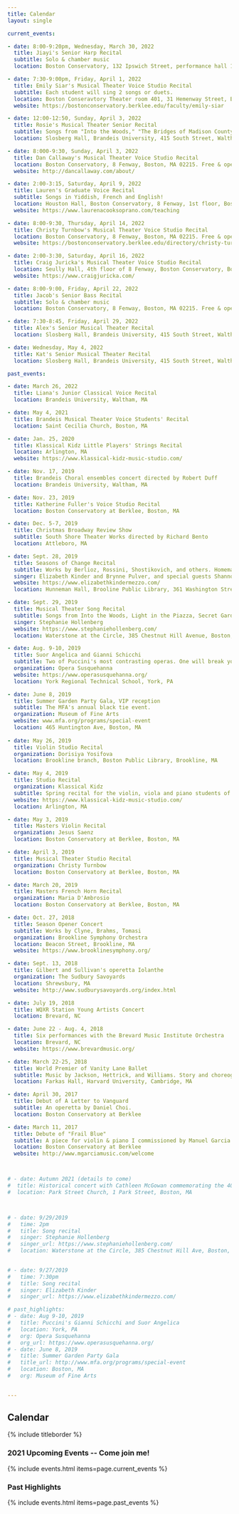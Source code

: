 ```yaml
---
title: Calendar
layout: single

current_events:

- date: 8:00-9:20pm, Wednesday, March 30, 2022
  title: Jiayi's Senior Harp Recital
  subtitle: Solo & chamber music
  location: Boston Conservatory, 132 Ipswich Street, performance hall 106, Boston, MA 02215. Free & open to the public. Program includes both solo harp & chamber music.

- date: 7:30-9:00pm, Friday, April 1, 2022
  title: Emily Siar's Musical Theater Voice Studio Recital
  subtitle: Each student will sing 2 songs or duets.
  location: Boston Conseravtory Theater room 401, 31 Hemenway Street, Boston, MA 02115. Free & open to the public. 
  website: https://bostonconservatory.berklee.edu/faculty/emily-siar

- date: 12:00-12:50, Sunday, April 3, 2022
  title: Rosie's Musical Theater Senior Recital
  subtitle: Songs from "Into the Woods," "The Bridges of Madison County," "My Fair Lady," "Mean Girls" and more.
  location: Slosberg Hall, Brandeis University, 415 South Street, Waltham, MA 02453. Free & open to the public.

- date: 8:000-9:30, Sunday, April 3, 2022
  title: Dan Callaway's Musical Theater Voice Studio Recital
  location: Boston Conservatory, 8 Fenway, Boston, MA 02215. Free & open to the public.
  website: http://dancallaway.com/about/

- date: 2:00-3:15, Saturday, April 9, 2022
  title: Lauren's Graduate Voice Recital
  subtitle: Songs in Yiddish, French and English!
  location: Houston Hall, Boston Conservatory, 8 Fenway, 1st floor, Boston, MA 02215. Free & open to the public.
  website: https://www.laurenacooksoprano.com/teaching

- date: 8:00-9:30, Thursday, April 14, 2022
  title: Christy Turnbow's Musical Theater Voice Studio Recital
  location: Boston Conservatory, 8 Fenway, Boston, MA 02215. Free & open to the public.
  website: https://bostonconservatory.berklee.edu/directory/christy-turnbow

- date: 2:00-3:30, Saturday, April 16, 2022
  title: Craig Juricka's Musical Theater Voice Studio Recital
  location: Seully Hall, 4th floor of 8 Fenway, Boston Conservatory, Boston, MA 02115. Free & open to the public.
  website: https://www.craigjuricka.com/

- date: 8:00-9:00, Friday, April 22, 2022
  title: Jacob's Senior Bass Recital
  subtitle: Solo & chamber music
  location: Boston Conservatory, 8 Fenway, Boston, MA 02215. Free & open to the public.

- date: 7:30-8:45, Friday, April 29, 2022
  title: Alex's Senior Musical Theater Recital
  location: Slosberg Hall, Brandeis University, 415 South Street, Waltham, MA 02453. Free & open to the public.

- date: Wednesday, May 4, 2022
  title: Kat's Senior Musical Theater Recital
  location: Slosberg Hall, Brandeis University, 415 South Street, Waltham, MA 02453. Free & open to the public.

past_events:

- date: March 26, 2022
  title: Liana's Junior Classical Voice Recital
  location: Brandeis University, Waltham, MA

- date: May 4, 2021
  title: Brandeis Musical Theater Voice Students' Recital
  location: Saint Cecilia Church, Boston, MA

- date: Jan. 25, 2020
  title: Klassical Kidz Little Players' Strings Recital
  location: Arlington, MA
  website: https://www.klassical-kidz-music-studio.com/

- date: Nov. 17, 2019
  title: Brandeis Choral ensembles concert directed by Robert Duff
  location: Brandeis University, Waltham, MA

- date: Nov. 23, 2019
  title: Katherine Fuller's Voice Studio Recital
  location: Boston Conservatory at Berklee, Boston, MA

- date: Dec. 5-7, 2019
  title: Christmas Broadway Review Show
  subtitle: South Shore Theater Works directed by Richard Bento
  location: Attleboro, MA

- date: Sept. 28, 2019
  title: Seasons of Change Recital
  subtitle: Works by Berlioz, Rossini, Shostikovich, and others. Homemade, autumnal refreshments to follow.
  singer: Elizabeth Kinder and Brynne Pulver, and special guests Shannon Grace and David Dziardziel
  website: https://www.elizabethkindermezzo.com/
  location: Hunneman Hall, Brooline Public Library, 361 Washington Street, Brookline, MA

- date: Sept. 29, 2019
  title: Musical Theater Song Recital
  subtitle: Songs from Into the Woods, Light in the Piazza, Secret Garden, Show Boat and more.
  singer: Stephanie Hollenberg
  website: https://www.stephaniehollenberg.com/
  location: Waterstone at the Circle, 385 Chestnut Hill Avenue, Boston, MA

- date: Aug. 9-10, 2019
  title: Suor Angelica and Gianni Schicchi
  subtitle: Two of Puccini's most contrasting operas. One will break your heart and the other will make you laugh until your sides hurt. Each 50 minutes long, with a 15 minute intermission between.
  organization: Opera Susquehanna
  website: https://www.operasusquehanna.org/
  location: York Regional Technical School, York, PA

- date: June 8, 2019
  title: Summer Garden Party Gala, VIP reception
  subtitle: The MFA's annual black tie event.
  organization: Museum of Fine Arts
  website: www.mfa.org/programs/special-event
  location: 465 Huntington Ave, Boston, MA
   
- date: May 26, 2019
  title: Violin Studio Recital
  organization: Dorisiya Yosifova
  location: Brookline branch, Boston Public Library, Brookline, MA

- date: May 4, 2019
  title: Studio Recital
  organization: Klassical Kidz
  subtitle: Spring recital for the violin, viola and piano students of Lydia and Adrienne Bassett, owners of Klassical Kidz Music Studio.
  website: https://www.klassical-kidz-music-studio.com/
  location: Arlington, MA

- date: May 3, 2019
  title: Masters Violin Recital
  organization: Jesus Saenz
  location: Boston Conservatory at Berklee, Boston, MA

- date: April 3, 2019
  title: Musical Theater Studio Recital
  organization: Christy Turnbow
  location: Boston Conservatory at Berklee, Boston, MA

- date: March 20, 2019
  title: Masters French Horn Recital
  organization: Maria D'Ambrosio
  location: Boston Conservatory at Berklee, Boston, MA 

- date: Oct. 27, 2018
  title: Season Opener Concert
  subtitle: Works by Clyne, Brahms, Tomasi
  organization: Brookline Symphony Orchestra
  location: Beacon Street, Brookline, MA
  website: https://www.brooklinesymphony.org/

- date: Sept. 13, 2018
  title: Gilbert and Sullivan's operetta Iolanthe
  organization: The Sudbury Savoyards
  location: Shrewsbury, MA
  website: http://www.sudburysavoyards.org/index.html

- date: July 19, 2018
  title: WQXR Station Young Artists Concert
  location: Brevard, NC

- date: June 22 - Aug. 4, 2018
  title: Six performances with the Brevard Music Institute Orchestra
  location: Brevard, NC
  website: https://www.brevardmusic.org/

- date: March 22-25, 2018
  title: World Premier of Vanity Lane Ballet
  subtitle: Music by Jackson, Hettrick, and Williams. Story and choreography by LaToya Princess Jackson.
  location: Farkas Hall, Harvard University, Cambridge, MA

- date: April 30, 2017
  title: Debut of A Letter to Vanguard
  subtitle: An operetta by Daniel Choi.
  location: Boston Conservatory at Berklee

- date: March 11, 2017
  title: Debute of "Frail Blue"
  subtitle: A piece for violin & piano I commissioned by Manuel Garcia Albornoz.
  location: Boston Conservatory at Berklee
  website: http://www.mgarciamusic.com/welcome



# - date: Autumn 2021 (details to come)
#  title: Historical concert with Cathleen McGowan commemorating the 401st anniversary of the Mayflower's landing in Plymouth
#  location: Park Street Church, 1 Park Street, Boston, MA



# - date: 9/29/2019
#   time: 2pm
#   title: Song recital
#   singer: Stephanie Hollenberg
#   singer_url: https://www.stephaniehollenberg.com/
#   location: Waterstone at the Circle, 385 Chestnut Hill Ave, Boston, MA 02135
  

# - date: 9/27/2019
#   time: 7:30pm
#   title: Song recital
#   singer: Elizabeth Kinder
#   singer_url: https://www.elizabethkindermezzo.com/

# past_highlights:
# - date: Aug 9-10, 2019
#   title: Puccini's Gianni Schicchi and Suor Angelica
#   location: York, PA
#   org: Opera Susquehanna
#   org_url: https://www.operasusquehanna.org/
# - date: June 8, 2019
#   title: Summer Garden Party Gala
#   title_url: http://www.mfa.org/programs/special-event
#   location: Boston, MA
#   org: Museum of Fine Arts
  

---
```


## Calendar

<!--
    nobody can see this 
-->

{% include titleborder %}

### 2021 Upcoming Events -- Come join me!

{% include events.html items=page.current_events %}

### Past Highlights

{% include events.html items=page.past_events %}
